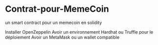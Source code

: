 # Contrat-pour-MemeCoin
un smart contract pour un memecoin en solidity

Installer OpenZeppelin 
Avoir un environnement Hardhat ou Truffle pour le déploiement
Avoir un MetaMask ou un wallet compatible
